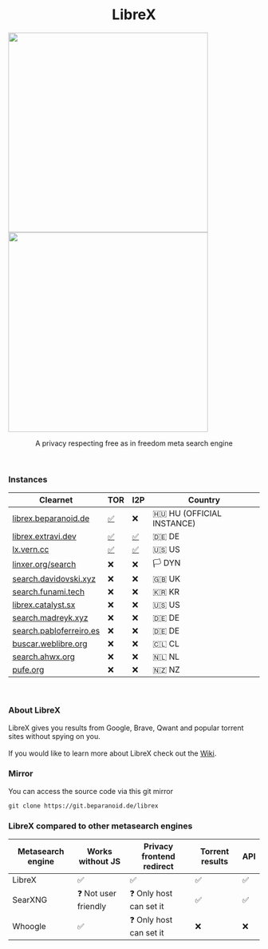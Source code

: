 <h1 align="center">LibreX</h1>

<p float="left">
  <img src="https://user-images.githubusercontent.com/49120638/188424011-f75eb4f6-72ad-4f9b-9344-d169076426e8.png" width="400">
  <img src="https://user-images.githubusercontent.com/49120638/188424232-a60bdf68-09c1-47f1-affc-fa9deab38277.png" width="400">
</p>

<p align="center">A privacy respecting free as in freedom meta search engine</p>

<br>

### Instances

| Clearnet | TOR | I2P | Country |
|-|-|-|-|
| [librex.beparanoid.de](https://librex.beparanoid.de/) | [✅](http://librex.2356uhnbpv5nk3bni5bv6jg2cd6lgj664kwx3lhyelstpttpyv4kk2qd.onion/) | ❌ | 🇭🇺 HU (OFFICIAL INSTANCE) |
| [librex.extravi.dev](https://librex.extravi.dev/) | [✅](http://ncblhz7q4sfbf755bdbhebfzxcpypz7ewafgi4agatecojz7pln4i3id.onion/) | [✅](http://rra33hiaf6nmby7jfpqe2gqmng3jnzkvbu2n7jgce7vbhoyuhzya.b32.i2p/) | 🇩🇪 DE |
| [lx.vern.cc](https://lx.vern.cc/) | [✅](http://lx.vernccvbvyi5qhfzyqengccj7lkove6bjot2xhh5kajhwvidqafczrad.onion/) | [✅](http://vernziqfqvweijfaacmwazohgpdo2bt2ib2jlupt2pwwu27bhgxq.b32.i2p/) | 🇺🇸 US |
| [linxer.org/search](https://linxer.org/search/) | ❌ | ❌ | 🏳️ DYN |
| [search.davidovski.xyz](https://search.davidovski.xyz/) | ❌ | ❌ | 🇬🇧 UK |
| [search.funami.tech](https://search.funami.tech/) | ❌ | ❌ | 🇰🇷 KR |
| [librex.catalyst.sx](https://librex.catalyst.sx/) | ❌ | ❌ | 🇺🇸 US |
| [search.madreyk.xyz](https://search.madreyk.xyz/) | ❌ | ❌ | 🇩🇪 DE |
| [search.pabloferreiro.es](https://search.pabloferreiro.es/) | ❌ | ❌ | 🇩🇪 DE |
| [buscar.weblibre.org](https://buscar.weblibre.org/) | ❌ | ❌ | 🇨🇱 CL |
| [search.ahwx.org](https://search.ahwx.org/) | ❌ | ❌ | 🇳🇱 NL |
| [pufe.org](https://pufe.org/) | ❌ | ❌ | :new_zealand: NZ |

<br>

### About LibreX

LibreX gives you results from Google, Brave, Qwant and popular torrent sites without spying on you.
<br>
<br>
If you would like to learn more about LibreX check out the [Wiki](https://github.com/hnhx/librex/wiki).
<br>
### Mirror

You can access the source code via this git mirror
```
git clone https://git.beparanoid.de/librex
```
### LibreX compared to other metasearch engines

| Metasearch engine |  Works without JS | Privacy frontend redirect | Torrent results | API |
|-|-|-|-|-|
| LibreX | ✅ | ✅ | ✅ | ✅ |
| SearXNG | ❓ Not user friendly | ❓ Only host can set it | ✅ | ✅ |
| Whoogle | ✅ | ❓ Only host can set it | ❌ | ❌ |
